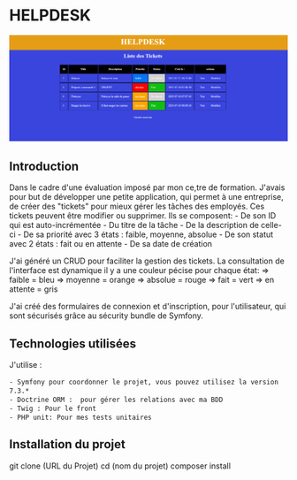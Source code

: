 # HELPDESK 

![Screenshot de l'index de Cartes.](screen.png)

## Introduction

Dans le cadre d'une évaluation imposé par mon ce,tre de formation. J'avais pour but de développer une petite application, qui permet à une entreprise, de créer des "tickets" pour mieux gérer les tâches des employés. 
Ces tickets peuvent être modifier ou supprimer. Ils se composent: 
    - De son ID qui est auto-incrémentée
    - Du titre de la tâche
    - De la description de celle-ci
    - De sa priorité avec 3 états : faible, moyenne, absolue
    - De  son statut avec 2 états : fait ou en attente
    - De sa date de création

J'ai généré un CRUD pour faciliter la gestion des tickets. 
La consultation de l'interface est dynamique il y a une couleur pécise pour chaque état: 
    => faible = bleu
    => moyenne = orange
    => absolue = rouge
    => fait = vert
    => en attente = gris

J'ai créé des formulaires de connexion et d'inscription, pour l'utilisateur, qui sont sécurisés grâce au sécurity bundle de Symfony. 

## Technologies utilisées

J'utilise :

    - Symfony pour coordonner le projet, vous pouvez utilisez la version 7.3.*
    - Doctrine ORM :  pour gérer les relations avec ma BDD
    - Twig : Pour le front
    - PHP unit: Pour mes tests unitaires

## Installation du projet 

  git clone (URL du Projet)
  cd (nom du projet)
  composer install
    

